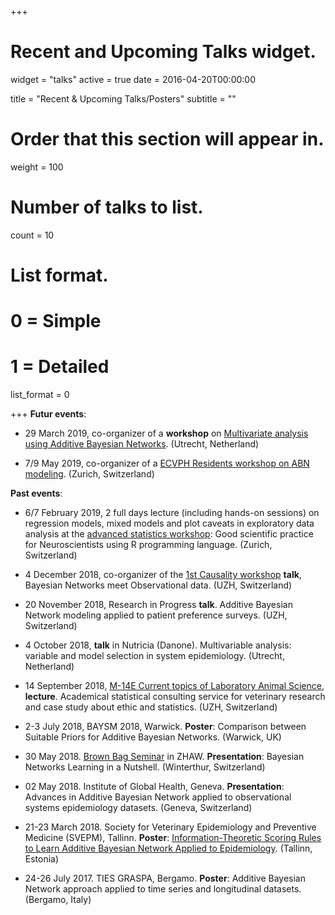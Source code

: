 +++
# Recent and Upcoming Talks widget.
widget = "talks"
active = true
date = 2016-04-20T00:00:00

title = "Recent & Upcoming Talks/Posters"
subtitle = ""

# Order that this section will appear in.
weight = 100

# Number of talks to list.
count = 10

# List format.
#   0 = Simple
#   1 = Detailed
list_format = 0

+++
**Futur events**:

- 29 March 2019, co-organizer of a **workshop** on [Multivariate analysis using Additive Bayesian Networks](https://gilleskratzer.github.io/SVEPM2019/). (Utrecht, Netherland)

- 7/9 May 2019, co-organizer of a [ECVPH Residents workshop on ABN modeling](https://ecvph.org/meetings-events/ecvph-residents-workshop-abn-modeling). (Zurich, Switzerland)

**Past events**:

- 6/7 February 2019, 2 full days lecture (including hands-on sessions) on regression models, mixed models and plot caveats in exploratory data analysis at the [advanced statistics workshop](https://adv-stat.com/): Good scientific practice for Neuroscientists using R programming language. (Zurich, Switzerland)

- 4 December 2018, co-organizer of the [1st Causality workshop](https://bsick.github.io/causality_workshop/) **talk**, Bayesian Networks meet Observational data. (UZH, Switzerland)

- 20 November 2018, Research in Progress **talk**. Additive Bayesian Network modeling applied to patient preference surveys. (UZH, Switzerland)

- 4 October 2018, **talk** in Nutricia (Danone). Multivariable analysis: variable and model selection in system epidemiology. (Utrecht, Netherland)

- 14 September 2018, [M-14E Current topics of Laboratory Animal Science](https://www.ltk.uzh.ch/en/teaching-and-training/ltk-module-14e.html), **lecture**. Academical statistical consulting service for veterinary research and case study about ethic and statistics. (UZH, Switzerland)

- 2-3 July 2018, BAYSM 2018, Warwick. **Poster**: Comparison between Suitable Priors for Additive Bayesian Networks. (Warwick, UK)

- 30 May 2018. [Brown Bag Seminar](https://tensorchiefs.github.io/bbs/) in ZHAW. **Presentation**: Bayesian Networks Learning in a Nutshell. (Winterthur, Switzerland)

- 02 May 2018. Institute of Global Health, Geneva. **Presentation**: Advances in Additive Bayesian Network applied to observational systems epidemiology datasets. (Geneva, Switzerland)

- 21-23 March 2018. Society for Veterinary Epidemiology and Preventive Medicine (SVEPM), Tallinn. **Poster**: [Information-Theoretic Scoring Rules to Learn Additive Bayesian Network Applied to Epidemiology](http://www.svepm.org.uk/f-Download-d-file.html?id=1456). (Tallinn, Estonia) 

- 24-26 July 2017. TIES GRASPA, Bergamo. **Poster**: Additive Bayesian Network approach applied to time series and longitudinal datasets. (Bergamo, Italy)
